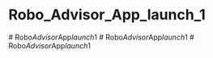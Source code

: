 
# Robo_Advisor_App_launch_1
#   R o b o _ A d v i s o r _ A p p _ l a u n c h _ 1  
 #   R o b o _ A d v i s o r _ A p p _ l a u n c h _ 1  
 #   R o b o _ A d v i s o r _ A p p _ l a u n c h _ 1  
 